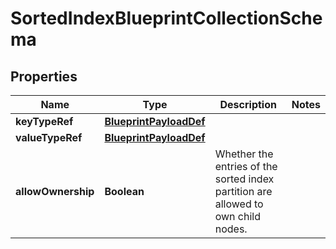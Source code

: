 

# SortedIndexBlueprintCollectionSchema


## Properties

| Name | Type | Description | Notes |
|------------ | ------------- | ------------- | -------------|
|**keyTypeRef** | [**BlueprintPayloadDef**](BlueprintPayloadDef.md) |  |  |
|**valueTypeRef** | [**BlueprintPayloadDef**](BlueprintPayloadDef.md) |  |  |
|**allowOwnership** | **Boolean** | Whether the entries of the sorted index partition are allowed to own child nodes. |  |



